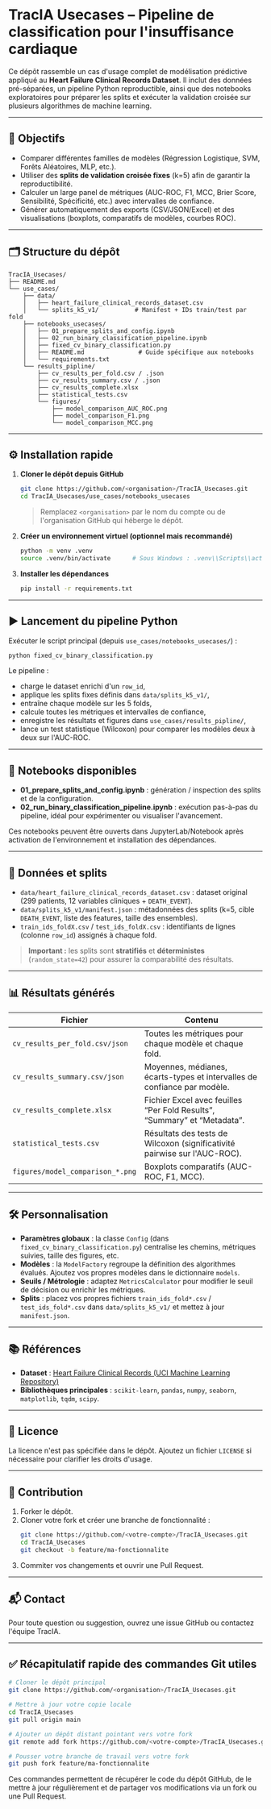 # TracIA Usecases – Pipeline de classification pour l'insuffisance cardiaque

Ce dépôt rassemble un cas d'usage complet de modélisation prédictive appliqué au **Heart Failure Clinical Records Dataset**. Il inclut des données pré-séparées, un pipeline Python reproductible, ainsi que des notebooks exploratoires pour préparer les splits et exécuter la validation croisée sur plusieurs algorithmes de machine learning.

---

## 🎯 Objectifs

- Comparer différentes familles de modèles (Régression Logistique, SVM, Forêts Aléatoires, MLP, etc.).
- Utiliser des **splits de validation croisée fixes** (k=5) afin de garantir la reproductibilité.
- Calculer un large panel de métriques (AUC-ROC, F1, MCC, Brier Score, Sensibilité, Spécificité, etc.) avec intervalles de confiance.
- Générer automatiquement des exports (CSV/JSON/Excel) et des visualisations (boxplots, comparatifs de modèles, courbes ROC).

---

## 🗂️ Structure du dépôt

```
TracIA_Usecases/
├── README.md
└── use_cases/
    ├── data/
    │   ├── heart_failure_clinical_records_dataset.csv
    │   └── splits_k5_v1/          # Manifest + IDs train/test par fold
    ├── notebooks_usecases/
    │   ├── 01_prepare_splits_and_config.ipynb
    │   ├── 02_run_binary_classification_pipeline.ipynb
    │   ├── fixed_cv_binary_classification.py
    │   ├── README.md               # Guide spécifique aux notebooks
    │   └── requirements.txt
    └── results_pipline/
        ├── cv_results_per_fold.csv / .json
        ├── cv_results_summary.csv / .json
        ├── cv_results_complete.xlsx
        ├── statistical_tests.csv
        └── figures/
            ├── model_comparison_AUC_ROC.png
            ├── model_comparison_F1.png
            └── model_comparison_MCC.png
```

---

## ⚙️ Installation rapide

1. **Cloner le dépôt depuis GitHub**
   ```bash
   git clone https://github.com/<organisation>/TracIA_Usecases.git
   cd TracIA_Usecases/use_cases/notebooks_usecases
   ```

   > Remplacez `<organisation>` par le nom du compte ou de l'organisation GitHub qui héberge le dépôt.

2. **Créer un environnement virtuel (optionnel mais recommandé)**
   ```bash
   python -m venv .venv
   source .venv/bin/activate      # Sous Windows : .venv\\Scripts\\activate
   ```

3. **Installer les dépendances**
   ```bash
   pip install -r requirements.txt
   ```

---

## ▶️ Lancement du pipeline Python

Exécuter le script principal (depuis `use_cases/notebooks_usecases/`) :

```bash
python fixed_cv_binary_classification.py
```

Le pipeline :
- charge le dataset enrichi d'un `row_id`,
- applique les splits fixes définis dans `data/splits_k5_v1/`,
- entraîne chaque modèle sur les 5 folds,
- calcule toutes les métriques et intervalles de confiance,
- enregistre les résultats et figures dans `use_cases/results_pipline/`,
- lance un test statistique (Wilcoxon) pour comparer les modèles deux à deux sur l'AUC-ROC.

---

## 📓 Notebooks disponibles

- **01_prepare_splits_and_config.ipynb** : génération / inspection des splits et de la configuration.
- **02_run_binary_classification_pipeline.ipynb** : exécution pas-à-pas du pipeline, idéal pour expérimenter ou visualiser l'avancement.

Ces notebooks peuvent être ouverts dans JupyterLab/Notebook après activation de l'environnement et installation des dépendances.

---

## 🧾 Données et splits

- `data/heart_failure_clinical_records_dataset.csv` : dataset original (299 patients, 12 variables cliniques + `DEATH_EVENT`).
- `data/splits_k5_v1/manifest.json` : métadonnées des splits (k=5, cible `DEATH_EVENT`, liste des features, taille des ensembles).
- `train_ids_foldX.csv` / `test_ids_foldX.csv` : identifiants de lignes (colonne `row_id`) assignés à chaque fold.

> **Important :** les splits sont **stratifiés** et **déterministes** (`random_state=42`) pour assurer la comparabilité des résultats.

---

## 📊 Résultats générés

| Fichier | Contenu |
| ------- | ------- |
| `cv_results_per_fold.csv/json` | Toutes les métriques pour chaque modèle et chaque fold. |
| `cv_results_summary.csv/json`  | Moyennes, médianes, écarts-types et intervalles de confiance par modèle. |
| `cv_results_complete.xlsx`     | Fichier Excel avec feuilles “Per Fold Results”, “Summary” et “Metadata”. |
| `statistical_tests.csv`        | Résultats des tests de Wilcoxon (significativité pairwise sur l'AUC-ROC). |
| `figures/model_comparison_*.png` | Boxplots comparatifs (AUC-ROC, F1, MCC). |

---

## 🛠️ Personnalisation

- **Paramètres globaux** : la classe `Config` (dans `fixed_cv_binary_classification.py`) centralise les chemins, métriques suivies, taille des figures, etc.
- **Modèles** : la `ModelFactory` regroupe la définition des algorithmes évalués. Ajoutez vos propres modèles dans le dictionnaire `models`.
- **Seuils / Métrologie** : adaptez `MetricsCalculator` pour modifier le seuil de décision ou enrichir les métriques.
- **Splits** : placez vos propres fichiers `train_ids_fold*.csv` / `test_ids_fold*.csv` dans `data/splits_k5_v1/` et mettez à jour `manifest.json`.

---

## 📚 Références

- **Dataset** : [Heart Failure Clinical Records (UCI Machine Learning Repository)](https://archive.ics.uci.edu/dataset/519/heart+failure+clinical+records)
- **Bibliothèques principales** : `scikit-learn`, `pandas`, `numpy`, `seaborn`, `matplotlib`, `tqdm`, `scipy`.

---

## 📄 Licence

La licence n'est pas spécifiée dans le dépôt. Ajoutez un fichier `LICENSE` si nécessaire pour clarifier les droits d'usage.

---

## 🤝 Contribution

1. Forker le dépôt.
2. Cloner votre fork et créer une branche de fonctionnalité :
   ```bash
   git clone https://github.com/<votre-compte>/TracIA_Usecases.git
   cd TracIA_Usecases
   git checkout -b feature/ma-fonctionnalite
   ```
3. Commiter vos changements et ouvrir une Pull Request.

---

## 📬 Contact

Pour toute question ou suggestion, ouvrez une issue GitHub ou contactez l'équipe TracIA.

---

## ✅ Récapitulatif rapide des commandes Git utiles

```bash
# Cloner le dépôt principal
git clone https://github.com/<organisation>/TracIA_Usecases.git

# Mettre à jour votre copie locale
cd TracIA_Usecases
git pull origin main

# Ajouter un dépôt distant pointant vers votre fork
git remote add fork https://github.com/<votre-compte>/TracIA_Usecases.git

# Pousser votre branche de travail vers votre fork
git push fork feature/ma-fonctionnalite
```

Ces commandes permettent de récupérer le code du dépôt GitHub, de le mettre à jour régulièrement et de partager vos modifications via un fork ou une Pull Request.
